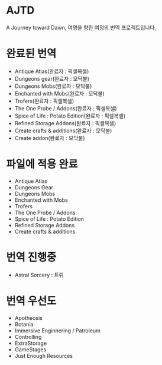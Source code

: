 # AJTD
A Journey toward Dawn, 여명을 향한 여정의 번역 프로젝트입니다.

# 완료된 번역
 - Antique Atlas(완료자 : 픽셀복셀)
 - Dungeons gear(완료자 : 모닥불)
 - Dungeons Mobs(완료자 : 모닥불)
 - Enchanted with Mobs(완료자 : 모닥불)
 - Trofers(완료자 : 픽셀복셀)
 - The One Probe / Addons(완료자 : 픽셀복셀)
 - Spice of Life : Potato Edition(완료자 : 픽셀복셀)
 - Refined Storage Addons(완료자 : 픽셀복셀)
 - Create crafts & additions(완료자 : 모닥불)
 - Create addon(완료자 : 모닥불)

# 파일에 적용 완료
 - Antique Atlas
 - Dungeons Gear
 - Dungeons Mobs
 - Enchanted with Mobs
 - Trofers
 - The One Probe / Addons
 - Spice of Life : Potato Edition
 - Refined Storage Addons
 - Create crafts & additions

# 번역 진행중
 - Astral Sorcery : 트뤼

# 번역 우선도
 - Apotheosis
 - Botania
 - Immersive Enginnering / Patroleum
 - Controlling
 - ExtraStorage
 - GameStages
 - Just Enough Resources
